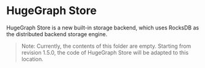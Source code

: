 # HugeGraph Store

HugeGraph Store is a new built-in storage backend, which uses RocksDB as the distributed backend storage engine.

> Note: Currently, the contents of this folder are empty. Starting from revision 1.5.0, the code of HugeGraph Store will be adapted to this location.
